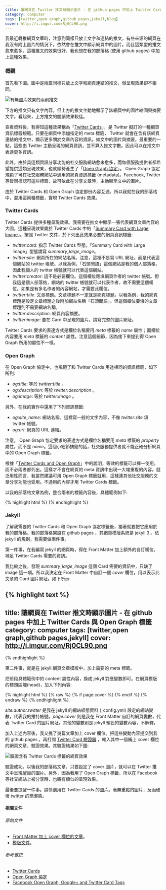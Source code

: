 ```yaml
---
title: 讓網頁在 Twitter 推文時顯示圖片 - 在 github pages 中加上 Twitter Cards 與 Open Graph 標籤
category: computer
tags: [twitter,open graph,github pages,jekyll,blog]
cover: http://i.imgur.com/Rj0CL90.png
---
```


我最近轉推網頁文章時，注意到同樣只放上文字和連結的推文，有些來源的網頁在我沒有附上圖片的情況下，依然會在推文中顯示網頁中的圖片。而且這類型的推文愈來愈多。這種推文的效果很好，我也想在我的部落格 (使用 github pages) 中加上這種效果。

### 概觀

首先看下圖。圖中是兩篇同樣只放上文字和網頁連結的推文，但呈現效果卻不相同。

![有無圖片效果的兩則推文](http://i.imgur.com/96P0rzr.png)

下方的推文只有文字內容。但上方的推文主動地顯示了該網頁中的圖片縮圖與摘要文字。看起來，上方推文的閱讀效果較佳。

<!--more-->

查看資料後，我得知這種效果稱為「[Twitter Cards](https://dev.twitter.com/cards/overview)」，是 Twitter 擬訂的一種網頁資訊標籤規範。只要在網頁中添加指定的 meta 標籤， Twitter 就會在含有該網頁連結的推文中，顯示更多關於文章內容的資訊，如文中的圖片與摘要。最重要的一點，這些由 Twitter 主動呈現的網頁資訊，並不算入推文字數。因此可以在推文中表達更多資訊。

此外，由於具這類資訊分享功能的社交服務網站愈來愈多，而每個服務提供者都希望提供這類呈現效果，也就順勢產生了「[Open Graph 協定](http://ogp.me/)」。 Open Graph 協定規範了可在社交服務網站中通用的網頁資訊標籤 (metadata)。Facebook, Twitter 等皆同樣認可這些標籤，故可依此在分享文章時，主動顯示文中的圖片。

由於 Twitter Cards 和 Open Graph 協定部份內容互通，所以我就在我的部落格中，混用這兩種標籤，實現 Twitter Cards 效果。

### Twitter Cards

Twitter Cards 提供多種呈現效果。我需要在推文中顯示一張代表網頁文章內容的大圖，這種呈現效果屬於 Twitter Cards 中的「[Summary Card with Large Image](https://dev.twitter.com/cards/types/summary-large-image)」。按照 Twitter 文件，於下列出此效果必要的網頁資訊標籤:

* <dfn>twitter:card</dfn>: 指示 Twitter Cards 型態。「Summary Card with Large Image」型態請寫 <dfn>summary_large_image</dfn>。
* <dfn>twitter:site</dfn>: 網頁所在的網站名稱。注意，這裡不是寫 URL 網址，而是代表這個網站的 twitter 帳號。以我為例，「石頭閒語」這個網站是我的個人部落格，因此我個人的 twitter 帳號就可以代表這個網站。
* <dfn>twitter:creator</dfn>: 這不是必要欄位。這個欄位應填網頁作者的 twitter 帳號。但我這是個人部落格，網站的 twitter 帳號就可以代表作者，故不需要這個欄位。如果是有多名作者的內容網站，才需要此欄位。
* <dfn>twitter:title</dfn>: 文章標題。文章標題不一定就是網頁標題。以我為例，我的網頁標題是設定文章標題之後附加網站名稱「石頭閒語」。但這個欄位要填的文章標題則不需要網站名稱。
* <dfn>twitter:description</dfn>: 網頁內容摘要。
* <dfn>twitter:image</dfn>: 要在 Card 中呈現的圖片。請寫完整的圖片網址。

Twitter Cards 要求的表達方式是欄位名稱要用 <dfn>meta</dfn> 標籤的 <dfn>name</dfn> 屬性；而欄位內容要用 <dfn>meta</dfn> 標籤的 <dfn>content</dfn> 屬性。注意這個細節，因為接下來提到得 Open Graph 所用的屬性不一樣。

### Open Graph

在 Open Graph 協定中，也規範了和 Twitter Cards 用途相同的資訊標籤，如下所列:

* <dfn>og:title</dfn>: 等於 <dfn>twitter:title</dfn> 。
* <dfn>og:description</dfn>: 等於 <dfn>twitter:description</dfn> 。
* <dfn>og:image</dfn>: 等於 <dfn>twitter:image</dfn> 。

另外，在我的實作中還用了下列資訊標籤:

* <dfn>og:site_name</dfn>: 網站名稱。這裡寫一般的文字內容，不像 <dfn>twitter:site</dfn> 填 twitter 帳號。
* <dfn>og:url</dfn>: 網頁的 URL 連結。

注意， Open Graph 協定要求的表達方式是欄位名稱要用 <dfn>meta</dfn> 標籤的 <dfn>property</dfn> 屬性，而不是 <dfn>name</dfn>。這個小細節搞錯的話，社交服務提供者就不能正確分析網頁中的 Open Graph 標籤。

根據「[Twitter Cards and Open Graph](https://dev.twitter.com/cards/getting-started#opengraph)」中的說明，等效的標籤可以擇一使用，而不必兩者都列出。這樣才不會在網頁的 meta 資訊中出現一大堆重複的內容。就泛用性而言，我當然建議可用 Open Graph 標籤就用，這樣連其他社交服務的文章分享功能也受用。不通用的內容才用 Twitter Cards 標籤。

以我的部落格文章為例，整合兩者的標籤內容後，具體範例如下:

{% highlight html %}
<meta name="twitter:card" content="summary_large_image">
<meta name="twitter:site" content="@tw_rocksaying">
<meta property="og:site_name" content="石頭閒語">
<meta property="og:title" content="文章標題">
<meta property="og:image" content="http://i.imgur.com/Rj0CL90.png">
<meta property="og:description" content="摘要，bala bala.">
{% endhighlight %}

### Jekyll

了解我需要的 Twitter Cards 和 Open Graph 協定標籤後，接著就要把它應用於我的部落格。我的部落格架設在 github pages ，其網頁模版系統是 jekyll 3 。依 jekyll 的規劃，我需要做兩件事。

第一件事，在我編寫 jekyll 的網頁時，得在 Front Matter 加上額外的自訂欄位，補足 Twitter Cards 需要的資訊。

我比較之後，發現 <dfn>summary_large_image</dfn> 這個 Card 需要的資訊中，只缺了 image 這一項。所以我決定在 Front Matter 中自訂一個 <dfn>cover</dfn> 欄位，用以表示此文章的 Card 圖片網址。如下所示:

{% highlight text %}
---
title: 讓網頁在 Twitter 推文時顯示圖片 - 在 github pages 中加上 Twitter Cards 與 Open Graph 標籤
category: computer
tags: [twitter,open graph,github pages,jekyll]
cover: http://i.imgur.com/Rj0CL90.png
---
{% endhighlight %}

第二件事，就是在 jekyll 網頁文章模版中，加上需要的 meta 標籤。

把前段具體範例中的 content 屬性內容，換成 jekyll 對應變數即可。在網頁模版的標頭區塊(head)，加入下列內容:

{% highlight html %}
{% raw %}
{% if page.cover %}
<meta name="twitter:card" content="summary_large_image">
<meta name="twitter:site" content="@{{ site.author.twitter }}">
<meta property="og:site_name" content="{{ site.name }}">
<meta property="og:title" content="{{ page.title }}">
<meta property="og:url" content="http://{{ site.url }}{{ site.baseurl }}{{ page.url }}">
<meta property="og:image" content="{{ page.cover }}">
<meta property="og:description" content="{{ page.excerpt | strip_html | strip_newlines }}">
{% endif %}
{% endraw %}
{% endhighlight %}

<var>site.author.twitter</var> 是我在 jekyll 的網站組態資料 (_config.yml) 設定的網站變數，代表我的推特帳號。<var>page.cover</var> 則是我在 Front Matter 自訂的網頁變數，代表 Twitter Card 的圖片網址。其他的變數則是 jekyll 預設的變數內容，不解釋。

加入上述內容後，我又挑了幾篇文章加上 cover 欄位。把這些變動內容提交到我的 github pages 。再打開 [Twitter Card 驗證器](https://cards-dev.twitter.com/validator) ，輸入其中一個補上 cover 欄位的網頁文章，驗證效果。其驗證結果如下圖:

![驗證含有 Twitter Cards 標籤的網頁效果](http://i.imgur.com/Rj0CL90.png)

驗證成功。以後我的部落格文章，只要設定了 cover 圖片，就可以在 Twitter 推文中呈現醒目的圖片。另外，因為我用了 Open Graph 標籤，所以在 Facebook 等社交網站上被分享時，也將有類似的呈現效果。

最後要提醒一件事。請慎選用在 Twitter Cards 的圖片。毫無重點的圖片，反而破壞 twitter 的簡潔感。

#### 相關文件

###### 原始文件

* [Front Matter 加上 cover 欄位的文章](https://raw.githubusercontent.com/rocksaying/rocksaying.github.io/master/_posts/2016-02-03-Sansui_AU-X901.md)。
* [模版文件](https://github.com/rocksaying/rocksaying.github.io/blob/master/_includes/meta.html)。

###### 參考資訊

* [Twitter Cards](https://dev.twitter.com/cards/overview)
* [Open Graph 協定](http://ogp.me/)
* [Facebook Open Graph, Google+ and Twitter Card Tags](https://wordpress.org/plugins/wonderm00ns-simple-facebook-open-graph-tags/)
